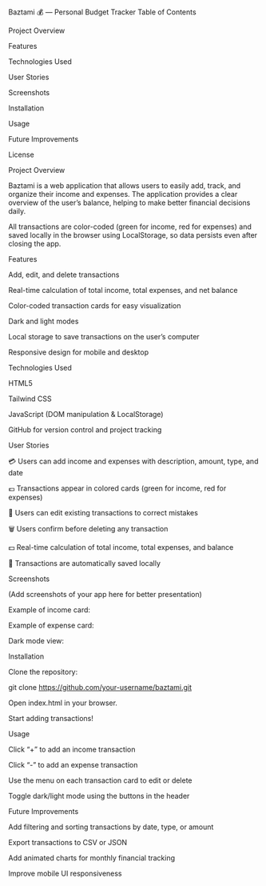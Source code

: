 Baztami 💰 — Personal Budget Tracker
Table of Contents

Project Overview

Features

Technologies Used

User Stories

Screenshots

Installation

Usage

Future Improvements

License

Project Overview

Baztami is a web application that allows users to easily add, track, and organize their income and expenses. The application provides a clear overview of the user’s balance, helping to make better financial decisions daily.

All transactions are color-coded (green for income, red for expenses) and saved locally in the browser using LocalStorage, so data persists even after closing the app.

Features

Add, edit, and delete transactions

Real-time calculation of total income, total expenses, and net balance

Color-coded transaction cards for easy visualization

Dark and light modes

Local storage to save transactions on the user’s computer

Responsive design for mobile and desktop

Technologies Used

HTML5

Tailwind CSS

JavaScript (DOM manipulation & LocalStorage)

GitHub for version control and project tracking

User Stories

💳 Users can add income and expenses with description, amount, type, and date

💶 Transactions appear in colored cards (green for income, red for expenses)

🔄 Users can edit existing transactions to correct mistakes

🗑️ Users confirm before deleting any transaction

💵 Real-time calculation of total income, total expenses, and balance

🏦 Transactions are automatically saved locally

Screenshots

(Add screenshots of your app here for better presentation)

Example of income card:

Example of expense card:

Dark mode view:

Installation

Clone the repository:

git clone https://github.com/your-username/baztami.git


Open index.html in your browser.

Start adding transactions!

Usage

Click “+” to add an income transaction

Click “-” to add an expense transaction

Use the menu on each transaction card to edit or delete

Toggle dark/light mode using the buttons in the header

Future Improvements

Add filtering and sorting transactions by date, type, or amount

Export transactions to CSV or JSON

Add animated charts for monthly financial tracking

Improve mobile UI responsiveness
